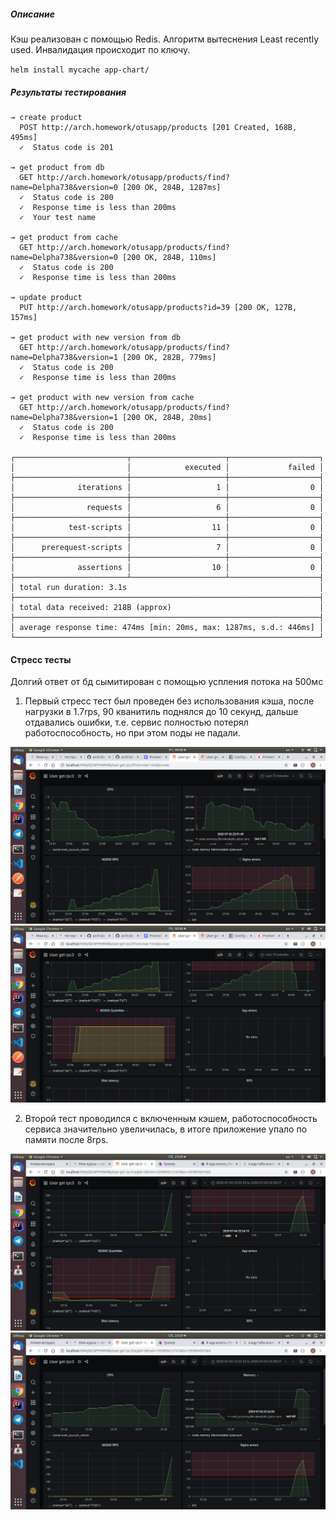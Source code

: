 ##### Описание

Кэш реализован с помощью Redis. 
Алгоритм вытеснения Least recently used. Инвалидация происходит по ключу.

`helm install mycache app-chart/`
##### Результаты тестирования

```
→ create product
  POST http://arch.homework/otusapp/products [201 Created, 168B, 495ms]
  ✓  Status code is 201

→ get product from db 
  GET http://arch.homework/otusapp/products/find?name=Delpha738&version=0 [200 OK, 284B, 1287ms]
  ✓  Status code is 200
  ✓  Response time is less than 200ms
  ✓  Your test name

→ get product from cache
  GET http://arch.homework/otusapp/products/find?name=Delpha738&version=0 [200 OK, 284B, 110ms]
  ✓  Status code is 200
  ✓  Response time is less than 200ms

→ update product
  PUT http://arch.homework/otusapp/products?id=39 [200 OK, 127B, 157ms]

→ get product with new version from db
  GET http://arch.homework/otusapp/products/find?name=Delpha738&version=1 [200 OK, 282B, 779ms]
  ✓  Status code is 200
  ✓  Response time is less than 200ms

→ get product with new version from cache
  GET http://arch.homework/otusapp/products/find?name=Delpha738&version=1 [200 OK, 284B, 20ms]
  ✓  Status code is 200
  ✓  Response time is less than 200ms

┌─────────────────────────┬─────────────────────┬────────────────────┐
│                         │            executed │             failed │
├─────────────────────────┼─────────────────────┼────────────────────┤
│              iterations │                   1 │                  0 │
├─────────────────────────┼─────────────────────┼────────────────────┤
│                requests │                   6 │                  0 │
├─────────────────────────┼─────────────────────┼────────────────────┤
│            test-scripts │                  11 │                  0 │
├─────────────────────────┼─────────────────────┼────────────────────┤
│      prerequest-scripts │                   7 │                  0 │
├─────────────────────────┼─────────────────────┼────────────────────┤
│              assertions │                  10 │                  0 │
├─────────────────────────┴─────────────────────┴────────────────────┤
│ total run duration: 3.1s                                           │
├────────────────────────────────────────────────────────────────────┤
│ total data received: 218B (approx)                                 │
├────────────────────────────────────────────────────────────────────┤
│ average response time: 474ms [min: 20ms, max: 1287ms, s.d.: 446ms] │
└────────────────────────────────────────────────────────────────────┘

```

#### Стресс тесты

Долгий ответ от бд сымитирован с помощью успления потока на 500мс
1) Первый стресс тест был проведен без использования кэша, после нагрузки в 1.7rps, 
90 кванитиль поднялся до 10 секунд, дальше отдавались ошибки, т.е. сервис полностью потерял 
работоспособность, но при этом поды не падали.

![image-1](./assets/no-cache-metrics.png)
![image-1](./assets/no-cache-quntiles.png)

2) Второй тест проводился с включенным кэшем, работоспособность
сервиса значительно увеличилась, в итоге приложение упало по памяти после 8rps.

![image-1](./assets/cache-metrics2.png)
![image-1](./assets/cache-metrics.png)



